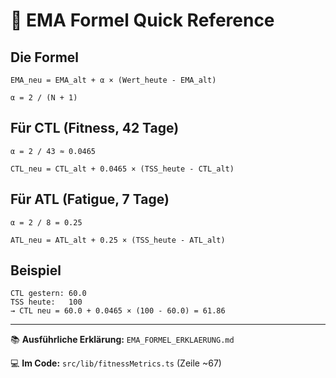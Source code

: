 # 📐 EMA Formel Quick Reference

## Die Formel

```
EMA_neu = EMA_alt + α × (Wert_heute - EMA_alt)

α = 2 / (N + 1)
```

## Für CTL (Fitness, 42 Tage)
```
α = 2 / 43 ≈ 0.0465

CTL_neu = CTL_alt + 0.0465 × (TSS_heute - CTL_alt)
```

## Für ATL (Fatigue, 7 Tage)
```
α = 2 / 8 = 0.25

ATL_neu = ATL_alt + 0.25 × (TSS_heute - ATL_alt)
```

## Beispiel
```
CTL gestern: 60.0
TSS heute:   100
→ CTL neu = 60.0 + 0.0465 × (100 - 60.0) = 61.86
```

---

📚 **Ausführliche Erklärung:** `EMA_FORMEL_ERKLAERUNG.md`

💻 **Im Code:** `src/lib/fitnessMetrics.ts` (Zeile ~67)
